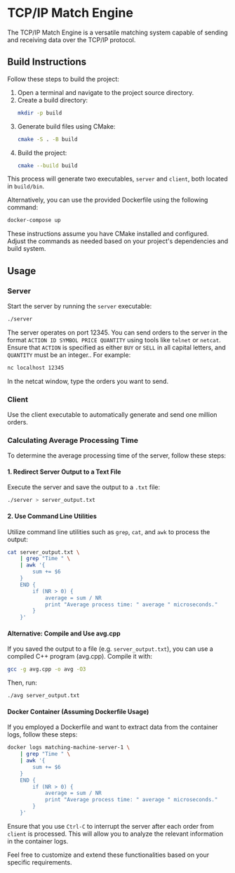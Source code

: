 # TCP/IP Match Engine

The TCP/IP Match Engine is a versatile matching system capable of sending and receiving data over the TCP/IP protocol.

## Build Instructions

Follow these steps to build the project:

1. Open a terminal and navigate to the project source directory.
2. Create a build directory:
    ```bash
    mkdir -p build
    ```
3. Generate build files using CMake:
    ```bash
    cmake -S . -B build
    ```
4. Build the project:
    ```bash
    cmake --build build
    ```

This process will generate two executables, `server` and `client`, both located in `build/bin`.

Alternatively, you can use the provided Dockerfile using the following command:

```bash
docker-compose up
```

These instructions assume you have CMake installed and configured. Adjust the commands as needed based on your project's dependencies and build system.

## Usage

### Server

Start the server by running the `server` executable:

```bash
./server
```

The server operates on port 12345. You can send orders to the server in the format `ACTION ID SYMBOL PRICE QUANTITY` using tools like `telnet` or `netcat`. Ensure that `ACTION` is specified as either `BUY` or `SELL` in all capital letters, and `QUANTITY` must be an integer.. For example:

```bash
nc localhost 12345
```

In the netcat window, type the orders you want to send.

### Client
Use the client executable to automatically generate and send one million orders.

### Calculating Average Processing Time
To determine the average processing time of the server, follow these steps:

#### 1. Redirect Server Output to a Text File
Execute the server and save the output to a `.txt` file:
```bash
./server > server_output.txt
```
#### 2. Use Command Line Utilities
Utilize command line utilities such as `grep`, `cat`, and `awk` to process the output:

```bash
cat server_output.txt \
    | grep "Time " \
    | awk '{
        sum += $6
    } 
    END {
        if (NR > 0) {
            average = sum / NR
            print "Average process time: " average " microseconds."
        }
    }'
```

#### Alternative: Compile and Use avg.cpp
If you saved the output to a file (e.g. `server_output.txt`), you can use a compiled C++ program (avg.cpp). Compile it with:

```bash
gcc -g avg.cpp -o avg -O3
```

Then, run:

```bash
./avg server_output.txt
```

#### Docker Container (Assuming Dockerfile Usage)
If you employed a Dockerfile and want to extract data from the container logs, follow these steps:

```bash
docker logs matching-machine-server-1 \
    | grep "Time " \
    | awk '{
        sum += $6
    } 
    END {
        if (NR > 0) {
            average = sum / NR
            print "Average process time: " average " microseconds."
        }
    }'
```

Ensure that you use `Ctrl-C` to interrupt the server after each order from `client` is processed. This will allow you to analyze the relevant information in the container logs.

Feel free to customize and extend these functionalities based on your specific requirements.
